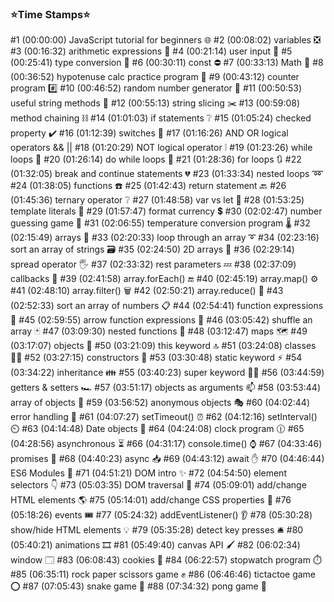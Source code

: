 ### ⭐️Time Stamps⭐️
#1  (00:00:00) JavaScript tutorial for beginners 🌐
#2  (00:08:02) variables ❎
#3  (00:16:32) arithmetic expressions 🧮
#4  (00:21:14) user input 🧮
#5  (00:25:41) type conversion 💱
#6  (00:30:11) const ⛔
#7  (00:33:13) Math 🔣
#8  (00:36:52) hypotenuse calc practice program 📐
#9  (00:43:12) counter program #️⃣
#10 (00:46:52) random number generator 🎲
#11 (00:50:53) useful string methods 🧵
#12 (00:55:13) string slicing ✂️
#13 (00:59:08) method chaining ⛓️
#14 (01:01:03) if statements ❔
#15 (01:05:24) checked property ✔️
#16 (01:12:39) switches 🔀
#17 (01:16:26) AND OR logical operators && ||
#18 (01:20:29) NOT logical operator ❕
#19 (01:23:26) while loops 🔁
#20 (01:26:14) do while loops 🔂
#21 (01:28:36) for loops 🔃
#22 (01:32:05) break and continue statements 💔
#23 (01:33:34) nested loops ➿
#24 (01:38:05) functions ☎️
#25 (01:42:43) return statement 🔙
#26 (01:45:36) ternary operator ❔
#27 (01:48:58) var vs let 🥊
#28 (01:53:25) template literals 💬
#29 (01:57:47) format currency 💲
#30 (02:02:47) number guessing game 🔢
#31 (02:06:55) temperature conversion program 🌡️
#32 (02:15:49) arrays 🍎
#33 (02:20:33) loop through an array ➰ 
#34 (02:23:16) sort an array of strings 🗃️
#35 (02:24:50) 2D arrays 🛒 
#36 (02:29:14) spread operator 🖐️
#37 (02:33:32) rest parameters 💤
#38 (02:37:09) callbacks 🤙
#39 (02:41:58) array.forEach() 🔚
#40 (02:45:19) array.map() ⚙️
#41 (02:48:10) array.filter() 🗑️
#42 (02:50:21) array.reduce() 🔁
#43 (02:52:33) sort an array of numbers 📋 
#44 (02:54:41) function expressions 🤫
#45 (02:59:55) arrow function expressions 🏹
#46 (03:05:42) shuffle an array 🃏
#47 (03:09:30) nested functions 🐣 
#48 (03:12:47) maps 🗺️
#49 (03:17:07) objects 🚗
#50 (03:21:09) this keyword 🔝
#51 (03:24:08) classes 👨‍🏫
#52 (03:27:15) constructors 👷
#53 (03:30:48) static keyword ⚡
#54 (03:34:22) inheritance 👪
#55 (03:40:23) super keyword 🦸‍♂️
#56 (03:44:59) getters & setters 🏎️
#57 (03:51:17) objects as arguments 📫
#58 (03:53:44) array of objects 📮
#59 (03:56:52) anonymous objects 🎭
#60 (04:02:44) error handling 🏤
#61 (04:07:27) setTimeout() ⏰
#62 (04:12:16) setInterval() ⏲️
#63 (04:14:48) Date objects 📅
#64 (04:24:08) clock program 🕧
#65 (04:28:56) asynchronous ⏳
#66 (04:31:17) console.time() ⌚
#67 (04:33:46) promises 🤞
#68 (04:40:23) async 📥
#69 (04:43:12) await ✋
#70 (04:46:44) ES6 Modules 🚢
#71 (04:51:21) DOM intro ✨
#72 (04:54:50) element selectors 👇
#73 (05:03:35) DOM traversal 🌳
#74 (05:09:01) add/change HTML elements 🌎
#75 (05:14:01) add/change CSS properties 🎨
#76 (05:18:26) events 🎟️
#77 (05:24:32) addEventListener() 👂
#78 (05:30:28) show/hide HTML elements 💡
#79 (05:35:28) detect key presses 🛎️ 
#80 (05:40:21) animations 🎞️
#81 (05:49:40) canvas API 🖌️
#82 (06:02:34) window 🗔
#83 (06:08:43) cookies 🍪
#84 (06:22:57) stopwatch program ⏱️
#85 (06:35:11) rock paper scissors game ✊
#86 (06:46:46) tictactoe game ⭕
#87 (07:05:43) snake game 🐍 
#88 (07:34:32) pong game 🏓